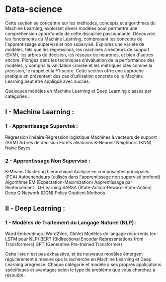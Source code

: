 # Data-science
Cette section se concentre sur les méthodes, concepts et algorithmes du Machine Learning, explorant divers modèles pour permettre une compréhension approfondie de cette discipline passionnante.
Découvrez les fondements du Machine Learning, comprenant les concepts de l'apprentissage supervisé et non supervisé. Explorez une variété de modèles, tels que les régressions, les machines à vecteurs de support (SVM), les arbres de décision, les réseaux de neurones, et bien d'autres encore. Plongez dans les techniques d'évaluation de la performance des modèles, y compris la validation croisée et les métriques clés comme la précision, le rappel et la F1-score. Cette section offre une approche pratique en présentant des cas d'utilisation concrets où le Machine Learning peut être appliqué avec succès.

Quelsques modèles en Machine Learning et Deep Learning classés par catégories :

## I - Machine Learning :
### 1 - Apprentissage Supervisé :
Régression linéaire
Régression logistique
Machines à vecteurs de support (SVM)
Arbres de décision
Forêts aléatoires
K-Nearest Neighbors (KNN)
Naive Bayes
### 2 - Apprentissage Non Supervisé :
K-Means
Clustering hiérarchique
Analyse en composantes principales (PCA)
Autoencodeurs (utilisés dans l'apprentissage non supervisé profond)
Algorithme EM (Expectation-Maximization)
Apprentissage par Renforcement :
Q-Learning
SARSA (State-Action-Reward-State-Action)
Deep Q Network (DQN)
Policy Gradient Methods
## II - Deep Learning :
### 1 - Modèles de Traitement du Langage Naturel (NLP) :
Word Embeddings (Word2Vec, GloVe)
Modèles de langage récurrents (ex : LSTM pour NLP)
BERT (Bidirectional Encoder Representations from Transformers)
GPT (Generative Pre-trained Transformer)

Cette liste n'est pas exhaustive, et de nouveaux modèles émergent régulièrement à mesure que la recherche en Machine Learning et Deep Learning progresse. Chaque catégorie et modèle a ses propres applications spécifiques et avantages selon le type de problème que vous cherchez à résoudre.
